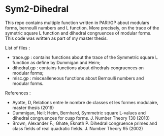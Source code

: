 # Sym2-Dihedral

This repo contains multiple function written in PARI/GP about modulars forms, bernoulli numbers and L function. More precisely, on the trace of the symetric square L function and dihedral congruences of modular forms. This code was written as part of my master thesis.

List of files :

* trace.gp : contains functions about the trace of the Symmetric square L function as define by Dummigan and Heim;
* dihedral.gp : contains functions about dihedrals congruences on modular forms;
* misc.gp : miscealleneous functions about Bernoulli numbers and modular forms.

References :

* Ayotte, D, Relations entre le nombre de classes et les formes modulaire, master thesis (2019)
* Dummigan, Neil; Heim, Bernhard, Symmetric square L-values and dihedral congruences for cusp forms. J. Number Theory 130 (2010)
* Brown, Alexander F.; Ghate, Eknath P. Dihedral congruence primes and class fields of real quadratic fields. J. Number Theory 95 (2002)
